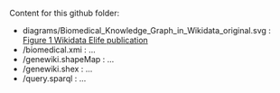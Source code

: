Content for this github folder:
- diagrams/Biomedical_Knowledge_Graph_in_Wikidata_original.svg : [Figure 1 Wikidata Elife publication](https://doi.org/10.7554/eLife.52614)
- /biomedical.xmi : ...
- /genewiki.shapeMap : ...
- /genewiki.shex : ...
- /query.sparql : ...
